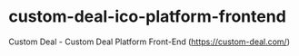 # custom-deal-ico-platform-frontend
Custom Deal - Custom Deal Platform Front-End (https://custom-deal.com/)
